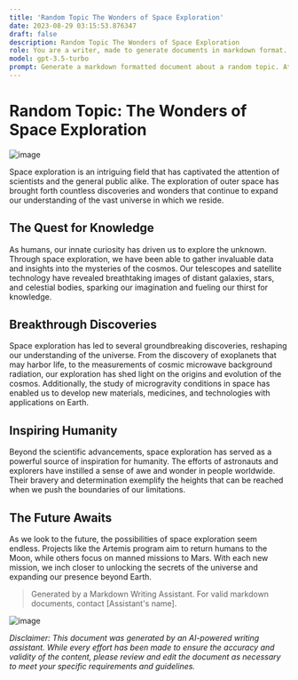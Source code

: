 ```yaml
---
title: 'Random Topic The Wonders of Space Exploration'
date: 2023-08-29 03:15:53.876347
draft: false
description: Random Topic The Wonders of Space Exploration
role: You are a writer, made to generate documents in markdown format. It is very important that all of the documents you generate are in valid markdown format.
model: gpt-3.5-turbo
prompt: Generate a markdown formatted document about a random topic. At the bottom, include a disclaimer explaining that the document was generated by you. The first line of the document should be the title. Make sure that the entire document is in proper markdown format, using a mix of various tags to make the document visually appealing.
---
```


# Random Topic: The Wonders of Space Exploration

![image](https://images.unsplash.com/photo-1601749855717-4a9f3eddd740)

Space exploration is an intriguing field that has captivated the attention of scientists and the general public alike. The exploration of outer space has brought forth countless discoveries and wonders that continue to expand our understanding of the vast universe in which we reside.

## The Quest for Knowledge

As humans, our innate curiosity has driven us to explore the unknown. Through space exploration, we have been able to gather invaluable data and insights into the mysteries of the cosmos. Our telescopes and satellite technology have revealed breathtaking images of distant galaxies, stars, and celestial bodies, sparking our imagination and fueling our thirst for knowledge.

## Breakthrough Discoveries

Space exploration has led to several groundbreaking discoveries, reshaping our understanding of the universe. From the discovery of exoplanets that may harbor life, to the measurements of cosmic microwave background radiation, our exploration has shed light on the origins and evolution of the cosmos. Additionally, the study of microgravity conditions in space has enabled us to develop new materials, medicines, and technologies with applications on Earth.

## Inspiring Humanity

Beyond the scientific advancements, space exploration has served as a powerful source of inspiration for humanity. The efforts of astronauts and explorers have instilled a sense of awe and wonder in people worldwide. Their bravery and determination exemplify the heights that can be reached when we push the boundaries of our limitations.

## The Future Awaits

As we look to the future, the possibilities of space exploration seem endless. Projects like the Artemis program aim to return humans to the Moon, while others focus on manned missions to Mars. With each new mission, we inch closer to unlocking the secrets of the universe and expanding our presence beyond Earth.

> Generated by a Markdown Writing Assistant. For valid markdown documents, contact [Assistant's name].

![image](https://images.unsplash.com/photo-1537024585164-2ce457094b27)

*Disclaimer: This document was generated by an AI-powered writing assistant. While every effort has been made to ensure the accuracy and validity of the content, please review and edit the document as necessary to meet your specific requirements and guidelines.*